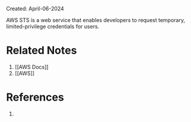 Created: April-06-2024

AWS STS is a web service that enables developers to request temporary, limited-privilege credentials for users.

# Related Notes

1. [[AWS Docs]]
2. [[AWS]]
# References

1. 